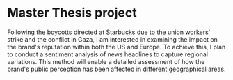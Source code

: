# Master Thesis project
Following the boycotts directed at Starbucks due to the union workers' strike and the conflict in Gaza, I am interested in examining the impact on the brand's reputation within both the US and Europe. 
To achieve this, I plan to conduct a sentiment analysis of news headlines to capture regional variations. 
This method will enable a detailed assessment of how the brand's public perception has been affected in different geographical areas.
